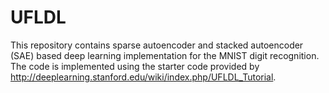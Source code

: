 # UFLDL
This repository contains sparse autoencoder and stacked autoencoder (SAE) based deep learning implementation for the MNIST digit recognition. The code is implemented using the starter code provided by http://deeplearning.stanford.edu/wiki/index.php/UFLDL_Tutorial.
